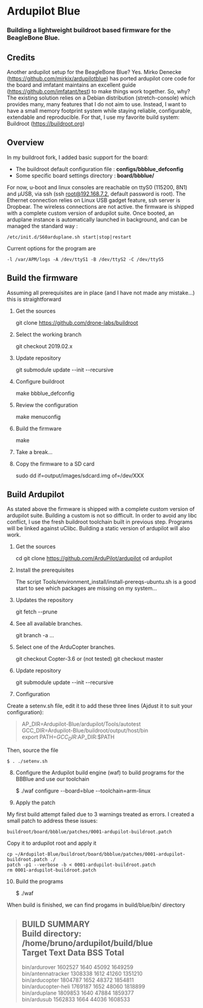 # Ardupilot Blue
### Building a lightweight buildroot based firmware for the BeagleBone Blue.


## Credits
Another ardupilot setup for the BeagleBone Blue?
Yes. Mirko Denecke (https://github.com/mirkix/ardupilotblue) has ported
ardupilot core code for the board and imfatant maintains an excellent guide 
(https://github.com/imfatant/test) to make things work together.
So, why? The existing solution relies on a Debian distribution
(stretch-console) which provides many, many features that I do not aim to use.
Instead, I want to have a small memory footprint system while staying
reliable, configurable, extendable and reproducible.
For that, I use my favorite build system: Buildroot (https://buildroot.org)

## Overview
In my buildroot fork, I added basic support for the board:
 
- The buildroot default configuration file : **configs/bbblue_defconfig**
- Some specific board settings directory   : **board/bbblue/**

For now, u-boot and linux consoles are reachable on ttyS0 (115200, 8N1) and
µUSB, via ssh (ssh root@192.168.7.2, default password is root). The Ethernet
connection relies on Linux USB gadget feature, ssh server is Dropbear. The
wireless connections are not active. the firmware is shipped with a complete
custom version of ardupilot suite.
Once booted, an arduplane instance is automatically launched in background,
and can be managed the standard way :

	/etc/init.d/S60arduplane.sh start|stop|restart

  Current options for the program are
  
	-l /var/APM/logs -A /dev/ttyS1 -B /dev/ttyS2 -C /dev/ttyS5

## Build the firmware

Assuming all prerequisites are in place (and I have not made any mistake...) this is straightforward

1) Get the sources

	git clone https://github.com/drone-labs/buildroot

2) Select the working branch

	git checkout 2019.02.x

3) Update repository

	git submodule update --init --recursive

4) Configure buildroot

	make bbblue_defconfig

5) Review the configuration

	make menuconfig

5) Build the firmware

	make

6) Take a break...

7) Copy the firmware to a SD card

	sudo dd if=output/images/sdcard.img of=/dev/XXX


## Build Ardupilot
As stated above the firmware is shipped with a complete custom version of ardupilot suite.
Building a custom is not so difficult. In order to avoid any libc conflict, I use the fresh
buildroot toolchain built in previous step. Programs will be linked against uClibc.
Building a static version of ardupilot will also work.

1) Get the sources

	cd
	git clone https://github.com/ArduPilot/ardupilot
		cd ardupilot
    
2)  Install the prerequisites

	The script Tools/environment_install/install-prereqs-ubuntu.sh is a good
	start to see which packages are missing on my system...
    
3) Updates the repository

	git fetch --prune
    
4) See all available branches.

	git branch -a
	...

5) Select one of the ArduCopter branches.

	git checkout Copter-3.6
	or (not tested)
	git checkout master

6) Update repository

	git submodule update --init --recursive

7) Configuration

Create a setenv.sh file, edit it to add these three lines (Ajdust it to suit your configuration):

> AP_DIR=Ardupilot-Blue/ardupilot/Tools/autotest  
> GCC_DIR=Ardupilot-Blue/buildroot/output/host/bin  
> export PATH=$GCC_DIR:$AP_DIR:$PATH  

Then, source the file

	$ . ./setenv.sh
 
8) Configure the Ardupilot build engine (waf) to build programs for the BBBlue and use our toolchain

	$ ./waf configure --board=blue --toolchain=arm-linux

9) Apply the patch

My first build attempt failed due to 3 warnings treated as errors.
I created a small patch to address these issues:

	buildroot/board/bbblue/patches/0001-ardupilot-buildroot.patch

Copy it to ardupilot root and apply it
 
	cp ~/Ardupilot-Blue/buildroot/board/bbblue/patches/0001-ardupilot-buildroot.patch ./
	patch -p1 --verbose -b < 0001-ardupilot-buildroot.patch
	rm 0001-ardupilot-buildroot.patch

10) Build the programs

	$ ./waf
 
When build is finished, we can find progams in build/blue/bin/ directory

> BUILD SUMMARY  
> Build directory: /home/bruno/ardupilot/build/blue  
> Target								Text		Data	BSS			Total  
> --------------------------------------------------  
> bin/ardurover        1602527  1640  45092  1649259  
> bin/antennatracker   1308338  1612  41260  1351210  
> bin/arducopter       1804787  1652  48372  1854811  
> bin/arducopter-heli  1769187  1652  48060  1818899  
> bin/arduplane        1809853  1640  47884  1859377  
> bin/ardusub          1562833  1664  44036  1608533  






